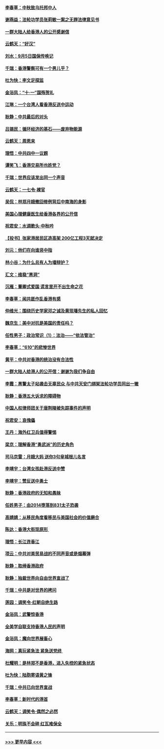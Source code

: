 #### [李春草：中秋致乌托邦中人](../pages/nsc993/n11518776.md?t=09131133) 
#### [谢燕益：法轮功学员张莉敏一案之无罪法律意见书](../pages/nsc993/n11517600.md?t=09131133) 
#### [一群大陆人给香港人的公开感谢信](../pages/nsc993/n11514797.md?t=09131133) 
#### [云鹤天：“好汉”](../pages/nsc993/n11513536.md?t=09131133) 
#### [刘水：9月5日国保传唤记](../pages/nsc993/n11513460.md?t=09131133) 
#### [千瑞：香港警察可有一个男儿乎？](../pages/nsc993/n11513109.md?t=09131133) 
#### [吐为快：李文足探监](../pages/nsc993/n11509622.md?t=09131133) 
#### [金浴凤：“十‧一”国殇贺礼](../pages/nsc993/n11509593.md?t=09131133) 
#### [江琳：一个台湾人看香港反送中运动](../pages/nsc993/n11509211.md?t=09131133) 
#### [耿静：中共最后的对头](../pages/nsc993/n11508308.md?t=09131133) 
#### [吕锡民：循环经济的基石——废弃物能源](../pages/nsc993/n11508212.md?t=09131133) 
#### [云鹤天：周恩来](../pages/nsc993/n11508055.md?t=09131133) 
#### [理悟：中共四中一议题](../pages/nsc993/n11507782.md?t=09131133) 
#### [谭笑飞：香港交易所也姓党？](../pages/nsc993/n11507753.md?t=09131133) 
#### [千瑞：世界应该发出同一个声音](../pages/nsc993/n11507290.md?t=09131133) 
#### [云鹤天：一七令‧裸官](../pages/nsc993/n11507177.md?t=09131133) 
#### [吴侃：林郑月娥撤回修例背后中南海的身影](../pages/nsc993/n11506876.md?t=09131133) 
#### [美国心理健康医生给香港各界的公开信](../pages/nsc993/n11506809.md?t=09131133) 
#### [祝君安：水调歌头‧中秋吟](../pages/nsc993/n11506758.md?t=09131133) 
#### [【投书】张家港居民区造高架 200亿工程3天就决定](../pages/nsc993/n11506682.md?t=09131133) 
#### [刘元：他们在向谁竖中指](../pages/nsc993/n11505384.md?t=09131133) 
#### [林小谷：为什么总有人为墙辩护？](../pages/nsc993/n11505226.md?t=09131133) 
#### [汇文：维稳“黑洞”](../pages/nsc993/n11504347.md?t=09131133) 
#### [沉雁：董卿式爱国 谎言里开不出生命之花](../pages/nsc993/n11503215.md?t=09131133) 
#### [李春草：闻共匪作乱香港有感](../pages/nsc993/n11503072.md?t=09131133) 
#### [仲维光：围绕历史学家邓之诚及黄现璠先生的私人回忆](../pages/nsc993/n11501330.md?t=09131133) 
#### [魏京生：美中对抗是美国的责任吗？](../pages/nsc993/n11500723.md?t=09131133) 
#### [任性男子：政治常识（1）：法治——“依法管治”](../pages/nsc993/n11500791.md?t=09131133) 
#### [李春草：“610”的悲惨世界](../pages/nsc993/n11501141.md?t=09131133) 
#### [黄平：中共对香港的统治没有合法性](../pages/nsc993/n11499473.md?t=09131133) 
#### [一群大陆人给港人的公开信：谢谢为我们争自由](../pages/nsc993/n11500402.md?t=09131133) 
#### [李霞：黑警太子站袭击无辜民众 与中共天安门绑架法轮功学员同出一辙](../pages/nsc993/n11499805.md?t=09131133) 
#### [耿静：香港五大诉求的障碍物](../pages/nsc993/n11497578.md?t=09131133) 
#### [中国人权律师团关于唐荆陵被失踪事件的声明](../pages/nsc993/n11500014.md?t=09131133) 
#### [祝君安：哀傀儡](../pages/nsc993/n11499776.md?t=09131133) 
#### [王丹：海外红卫兵值得警惕](../pages/nsc993/n11498138.md?t=09131133) 
#### [梁京：理解香港“勇武派”的历史角色](../pages/nsc993/n11498006.md?t=09131133) 
#### [司马京雷：月娥大妈  送你3句皇城根儿名言](../pages/nsc993/n11497885.md?t=09131133) 
#### [李靖宇：台湾女孩赴港反送中赞](../pages/nsc993/n11497721.md?t=09131133) 
#### [李靖宇：赞反送中勇士](../pages/nsc993/n11497452.md?t=09131133) 
#### [耿静：香港政府的无知和愚昧](../pages/nsc993/n11494238.md?t=09131133) 
#### [任姓男子：由2014堕落到831太子恐袭](../pages/nsc993/n11496683.md?t=09131133) 
#### [高婧婧：从移民角度看移民与美国社会的价值磨合](../pages/nsc993/n11495757.md?t=09131133) 
#### [陈达：香港大街现原形 ](../pages/nsc993/n11495441.md?t=09131133) 
#### [理悟：长江连香江](../pages/nsc993/n11495377.md?t=09131133) 
#### [项云：中共对美贸易战的不同声音或是烟幕弹](../pages/nsc993/n11494929.md?t=09131133) 
#### [耿静：取缔香港政府](../pages/nsc993/n11494218.md?t=09131133) 
#### [耿静：独裁世界向自由世界宣战了](../pages/nsc993/n11494190.md?t=09131133) 
#### [千瑞：中共是对世界的拷问](../pages/nsc993/n11493021.md?t=09131133) 
#### [莲园：调笑令‧红朝自绝生路](../pages/nsc993/n11493011.md?t=09131133) 
#### [金浴凤：武警惊香港](../pages/nsc993/n11492994.md?t=09131133) 
#### [全美学自联支持香港人民的声明](../pages/nsc993/n11492630.md?t=09131133) 
#### [金浴凤：魔向世界展畜心](../pages/nsc993/n11492599.md?t=09131133) 
#### [海网：真玩紧急法 紧急送党终 ](../pages/nsc993/n11492535.md?t=09131133) 
#### [杜耀明：是林郑不是香港，进入失控的紧急状态](../pages/nsc993/n11491420.md?t=09131133) 
#### [吐为快：陆胞寄语黄之锋](../pages/nsc993/n11491117.md?t=09131133) 
#### [千瑞：中共已向世界宣战](../pages/nsc993/n11490123.md?t=09131133) 
#### [李春草：新时代的港首](../pages/nsc993/n11489864.md?t=09131133) 
#### [云鹤天：调笑令·偶然之必然](../pages/nsc993/n11489701.md?t=09131133) 
#### [关乐：明珠不会碎 红瓦难保全](../pages/nsc993/n11489647.md?t=09131133) 

----
#### [ >>> 更早内容 <<< ](../indexes/nsc993-earlier.md)
